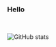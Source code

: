 ### Hello

<br />

![GitHub stats](https://github-readme-stats.vercel.app/api?username=cyrinux&show_icons=true&theme=gruvbox)
